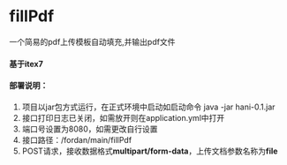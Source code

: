 # fillPdf

一个简易的pdf上传模板自动填充,并输出pdf文件

#### 基于itex7

#### 部署说明：

1. 项目以jar包方式运行，在正式环境中启动如启动命令 java -jar hani-0.1.jar
2. 接口打印日志已关闭，如需放开则在application.yml中打开
3. 端口号设置为8080，如需更改自行设置
4. 接口路径：/fordan/main/fillPdf
5. POST请求，接收数据格式**multipart/form-data**，上传文档参数名称为**file**
